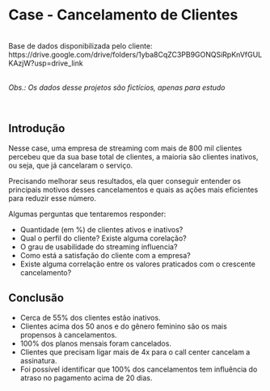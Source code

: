 # Case - Cancelamento de Clientes
<br>
Base de dados disponibilizada pelo cliente: https://drive.google.com/drive/folders/1yba8CqZC3PB9GONQSiRpKnVfGULKAzjW?usp=drive_link
<br>
<br>

_Obs.: Os dados desse projetos são fictícios, apenas para estudo_ 

<br>

## Introdução 

Nesse case, uma empresa de streaming com mais de 800 mil clientes percebeu que da sua base total de clientes, a maioria são clientes inativos, ou seja, que já cancelaram o serviço.

Precisando melhorar seus resultados, ela quer conseguir entender os principais motivos desses cancelamentos e quais as ações mais eficientes para reduzir esse número.

Algumas perguntas que tentaremos responder:

 *  Quantidade (em %) de clientes ativos e inativos?
 *  Qual o perfil do cliente? Existe alguma corelação? 
 *  O grau de usabilidade do streaming influencia? 
 *  Como está a satisfação do cliente com a empresa? 
 *  Existe alguma correlação entre os valores praticados com o crescente cancelamento?


## Conclusão

*  Cerca de 55% dos clientes estão inativos.
*  Clientes acima dos 50 anos e do gênero feminino são os mais propensos à cancelamentos.
*  100% dos planos mensais foram cancelados.
*  Clientes que precisam ligar mais de 4x para o call center cancelam a assinatura.
*  Foi possível identificar que 100% dos cancelamentos tem influência do atraso no pagamento acima de 20 dias. 
